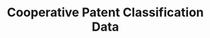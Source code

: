 ---
layout: default
bigquery: https://console.cloud.google.com/bigquery?p=patents-public-data&d=cpc&page=dataset
citation: '“Cooperative Patent Classification” by the EPO and USPTO, for public use. '
contributors: EPO, USPTO
cost: None
description: Cooperative Patent Classification Data contains the scheme and definitions
  of the Cooperative Patent Classification system for classifying patent documents.
  The CPC is the result of a partnership between the EPO and the USPTO in their joint
  effort to develop a common, internationally compatible classification system for
  technical documents, in particular patent publications, which will be used by both
  offices in the patent granting process
documentation: https://www.cooperativepatentclassification.org/cpcSchemeAndDefinitions
last_edit: Mon, 04 Apr 2022 19:07:06 GMT
location: https://www.cooperativepatentclassification.org/index
maintained_by: USPTO, EPO
schema_fields: '[''breakdown_code'', ''limitingReferences'', ''additional_only'',
  ''date_revised'', ''informativeReferences'', ''dateRevised'', ''ipcConcordant'',
  ''glossary'', ''title_full'', ''child_groups'', ''level'', ''informative_references'',
  ''residual_references'', ''synonyms'', ''sizeCache'', ''symbol'', ''notAllocatable'',
  ''not_allocatable'', ''residualReferences'', ''childGroups'', ''breakdownCode'',
  ''parents'', ''status'', ''applicationReferences'', ''ipc_concordant'', ''limiting_references'',
  ''title_part'', ''titleFull'', ''children'', ''titlePart'', ''application_references'',
  ''definition'']'
shortname: cooperative_patent_classification
tags:
- patents
- science
title: Cooperative Patent Classification Data
uuid: 984374a7-16e9-4b35-9445-458daceb01bf
---